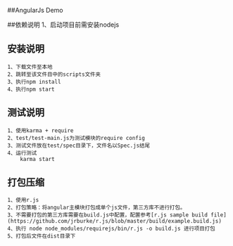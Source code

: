 ##AngularJs Demo


##依赖说明
    1、启动项目前需安装nodejs

## 安装说明
    1、下载文件至本地
    2、跳转至该文件目中的scripts文件夹
    3、执行npm install
    4、执行npm start

## 测试说明
    1、使用karma + require
	2、test/test-main.js为测试模块的require config
	3、测试文件放在test/spec目录下，文件名以Spec.js结尾
	4、运行测试
        karma start

## 打包压缩
	1、使用r.js 
	2、打包策略：将angular主模块打包成单个js文件，第三方库不进行打包。
	3、不需要打包的第三方库需要在build.js中配置，配置参考[r.js sample build file](https://github.com/jrburke/r.js/blob/master/build/example.build.js)
	4、执行 node node_modules/requirejs/bin/r.js -o build.js 进行项目打包
	5、打包后文件在dist目录下